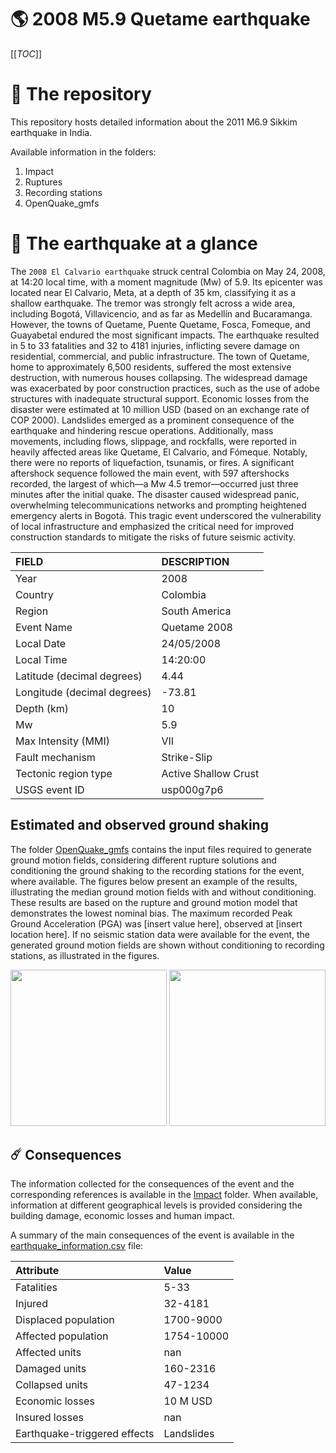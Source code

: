 # 🌎 2008 M5.9 Quetame earthquake
[[_TOC_]]

# 📂 The repository

This repository hosts detailed information about the 2011 M6.9 Sikkim earthquake in India.

Available information in the folders:

1. Impact
2. Ruptures
3. Recording stations
4. OpenQuake_gmfs


# 🚀 The earthquake at a glance 

The `2008 El Calvario earthquake` struck central Colombia on May 24, 2008, at 14:20 local time, with a moment magnitude (Mw) of 5.9. Its epicenter was located near El Calvario, Meta, at a depth of 35 km, classifying it as a shallow earthquake. The tremor was strongly felt across a wide area, including Bogotá, Villavicencio, and as far as Medellín and Bucaramanga. However, the towns of Quetame, Puente Quetame, Fosca, Fomeque, and Guayabetal endured the most significant impacts. The earthquake resulted in 5 to 33 fatalities and 32 to 4181 injuries, inflicting severe damage on residential, commercial, and public infrastructure. The town of Quetame, home to approximately 6,500 residents, suffered the most extensive destruction, with numerous houses collapsing. The widespread damage was exacerbated by poor construction practices, such as the use of adobe structures with inadequate structural support. Economic losses from the disaster were estimated at 10 million USD (based on an exchange rate of COP 2000). Landslides emerged as a prominent consequence of the earthquake and hindering rescue operations. Additionally, mass movements, including flows, slippage, and rockfalls, were reported in heavily affected areas like Quetame, El Calvario, and Fómeque. Notably, there were no reports of liquefaction, tsunamis, or fires. A significant aftershock sequence followed the main event, with 597 aftershocks recorded, the largest of which—a Mw 4.5 tremor—occurred just three minutes after the initial quake. The disaster caused widespread panic, overwhelming telecommunications networks and prompting heightened emergency alerts in Bogotá. This tragic event underscored the vulnerability of local infrastructure and emphasized the critical need for improved construction standards to mitigate the risks of future seismic activity.

| FIELD | DESCRIPTION |
|:-------|:-------------|
| Year | 2008 |
| Country | Colombia |
| Region | South America |
| Event Name | Quetame 2008 |
| Local Date | 24/05/2008 |
| Local Time | 14:20:00 |
| Latitude (decimal degrees) | 4.44 |
| Longitude (decimal degrees) | -73.81 |
| Depth (km) | 10 |
| Mw | 5.9 |
| Max Intensity (MMI) | VII |
| Fault mechanism | Strike-Slip |
| Tectonic region type | Active Shallow Crust |
| USGS event ID | usp000g7p6 |

## Estimated and observed ground shaking

The folder [OpenQuake_gmfs](./OpenQuake_gmfs/) contains the input files required to generate ground motion fields, considering different rupture solutions and conditioning the ground shaking to the recording stations for the event, where available. The figures below present an example of the results, illustrating the median ground motion fields with and without conditioning. These results are based on the rupture and ground motion model that demonstrates the lowest nominal bias. The maximum recorded Peak Ground Acceleration (PGA) was [insert value here], observed at [insert location here]. If no seismic station data were available for the event, the generated ground motion fields are shown without conditioning to recording stations, as illustrated in the figures.

<img src="./4_OpenQuake_gmfs/median_gmf_stations_none.png" height="250">
<img src="./4_OpenQuake_gmfs/median_gmf_stations_seismic.png" height="250">

## ☄️ Consequences

The information collected for the consequences of the event and the corresponding references is available in the [Impact](./Impact) folder. When available, information at different geographical levels is provided considering the building damage, economic losses and human impact.

A summary of the main consequences of the event is available in the [earthquake_information.csv](./earthquake_information.csv) file:

| Attribute | Value |
|:-------|:-------------|
| Fatalities | 5-33 |
| Injured | 32-4181 |
| Displaced population | 1700-9000 |
| Affected population | 1754-10000 |
| Affected units | nan |
| Damaged units | 160-2316  |
| Collapsed units | 47-1234  |
| Economic losses | 10 M USD |
| Insured losses | nan |
| Earthquake-triggered effects | Landslides |